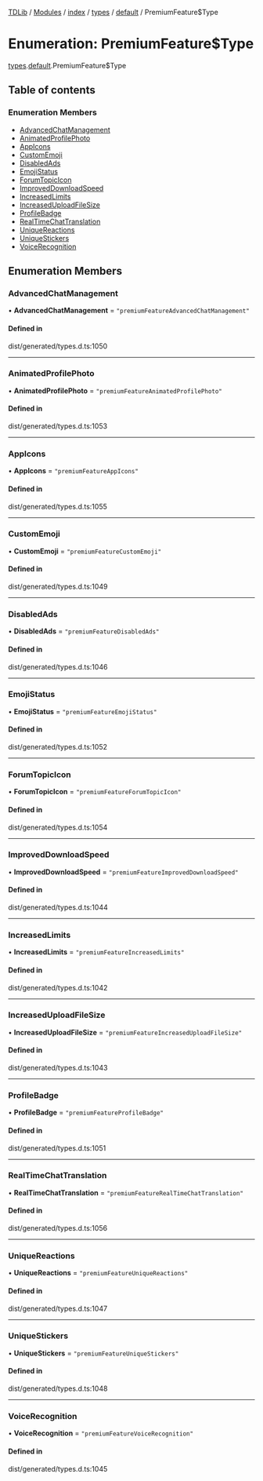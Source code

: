 [TDLib](../README.md) / [Modules](../modules.md) / [index](../modules/index.md) / [types](../modules/index.types.md) / [default](../modules/index.types.default.md) / PremiumFeature$Type

# Enumeration: PremiumFeature$Type

[types](../modules/index.types.md).[default](../modules/index.types.default.md).PremiumFeature$Type

## Table of contents

### Enumeration Members

- [AdvancedChatManagement](index.types.default.PremiumFeature_Type.md#advancedchatmanagement)
- [AnimatedProfilePhoto](index.types.default.PremiumFeature_Type.md#animatedprofilephoto)
- [AppIcons](index.types.default.PremiumFeature_Type.md#appicons)
- [CustomEmoji](index.types.default.PremiumFeature_Type.md#customemoji)
- [DisabledAds](index.types.default.PremiumFeature_Type.md#disabledads)
- [EmojiStatus](index.types.default.PremiumFeature_Type.md#emojistatus)
- [ForumTopicIcon](index.types.default.PremiumFeature_Type.md#forumtopicicon)
- [ImprovedDownloadSpeed](index.types.default.PremiumFeature_Type.md#improveddownloadspeed)
- [IncreasedLimits](index.types.default.PremiumFeature_Type.md#increasedlimits)
- [IncreasedUploadFileSize](index.types.default.PremiumFeature_Type.md#increaseduploadfilesize)
- [ProfileBadge](index.types.default.PremiumFeature_Type.md#profilebadge)
- [RealTimeChatTranslation](index.types.default.PremiumFeature_Type.md#realtimechattranslation)
- [UniqueReactions](index.types.default.PremiumFeature_Type.md#uniquereactions)
- [UniqueStickers](index.types.default.PremiumFeature_Type.md#uniquestickers)
- [VoiceRecognition](index.types.default.PremiumFeature_Type.md#voicerecognition)

## Enumeration Members

### AdvancedChatManagement

• **AdvancedChatManagement** = ``"premiumFeatureAdvancedChatManagement"``

#### Defined in

dist/generated/types.d.ts:1050

___

### AnimatedProfilePhoto

• **AnimatedProfilePhoto** = ``"premiumFeatureAnimatedProfilePhoto"``

#### Defined in

dist/generated/types.d.ts:1053

___

### AppIcons

• **AppIcons** = ``"premiumFeatureAppIcons"``

#### Defined in

dist/generated/types.d.ts:1055

___

### CustomEmoji

• **CustomEmoji** = ``"premiumFeatureCustomEmoji"``

#### Defined in

dist/generated/types.d.ts:1049

___

### DisabledAds

• **DisabledAds** = ``"premiumFeatureDisabledAds"``

#### Defined in

dist/generated/types.d.ts:1046

___

### EmojiStatus

• **EmojiStatus** = ``"premiumFeatureEmojiStatus"``

#### Defined in

dist/generated/types.d.ts:1052

___

### ForumTopicIcon

• **ForumTopicIcon** = ``"premiumFeatureForumTopicIcon"``

#### Defined in

dist/generated/types.d.ts:1054

___

### ImprovedDownloadSpeed

• **ImprovedDownloadSpeed** = ``"premiumFeatureImprovedDownloadSpeed"``

#### Defined in

dist/generated/types.d.ts:1044

___

### IncreasedLimits

• **IncreasedLimits** = ``"premiumFeatureIncreasedLimits"``

#### Defined in

dist/generated/types.d.ts:1042

___

### IncreasedUploadFileSize

• **IncreasedUploadFileSize** = ``"premiumFeatureIncreasedUploadFileSize"``

#### Defined in

dist/generated/types.d.ts:1043

___

### ProfileBadge

• **ProfileBadge** = ``"premiumFeatureProfileBadge"``

#### Defined in

dist/generated/types.d.ts:1051

___

### RealTimeChatTranslation

• **RealTimeChatTranslation** = ``"premiumFeatureRealTimeChatTranslation"``

#### Defined in

dist/generated/types.d.ts:1056

___

### UniqueReactions

• **UniqueReactions** = ``"premiumFeatureUniqueReactions"``

#### Defined in

dist/generated/types.d.ts:1047

___

### UniqueStickers

• **UniqueStickers** = ``"premiumFeatureUniqueStickers"``

#### Defined in

dist/generated/types.d.ts:1048

___

### VoiceRecognition

• **VoiceRecognition** = ``"premiumFeatureVoiceRecognition"``

#### Defined in

dist/generated/types.d.ts:1045
